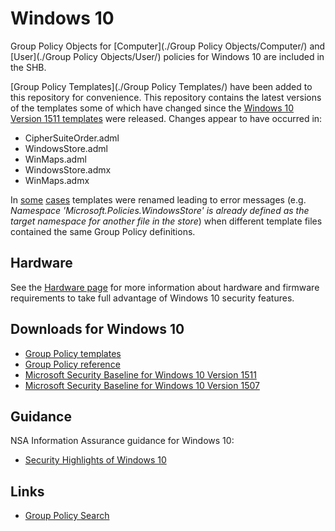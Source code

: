 # Windows 10
Group Policy Objects for [Computer](./Group Policy Objects/Computer/) and [User](./Group Policy Objects/User/) policies for Windows 10 are included in the SHB.

[Group Policy Templates](./Group Policy Templates/) have been added to this repository for convenience. This repository contains the latest versions of the templates some of which have changed since the [Windows 10 Version 1511 templates](https://www.microsoft.com/en-us/download/details.aspx?id=48257) were released. Changes appear to have occurred in:

* CipherSuiteOrder.adml
* WindowsStore.adml 
* WinMaps.adml
* WindowsStore.admx
* WinMaps.admx

In [some](https://support.microsoft.com/en-us/kb/3077013) [cases](https://social.technet.microsoft.com/Forums/office/en-US/b4c68086-d348-45ae-aa48-4bd8fd9c3959/upgrading-central-store-error-message-namespace?forum=winserverGP) templates were renamed leading to error messages (e.g. *Namespace 'Microsoft.Policies.WindowsStore' is already defined as the target namespace for another file in the store*) when different template files contained the same Group Policy definitions.

## Hardware
See the [Hardware page](./../Hardware/README.md) for more information about hardware and firmware requirements to take full advantage of Windows 10 security features.

## Downloads for Windows 10
* [Group Policy templates](https://www.microsoft.com/en-us/download/details.aspx?id=48257)
* [Group Policy reference](https://www.microsoft.com/en-us/download/details.aspx?id=25250)
* [Microsoft Security Baseline for Windows 10 Version 1511](https://blogs.technet.microsoft.com/secguide/2016/01/22/security-baseline-for-windows-10-v1511-threshold-2-final/)
* [Microsoft Security Baseline for Windows 10 Version 1507](https://blogs.technet.microsoft.com/secguide/2016/01/22/security-baseline-for-windows-10-v1507-build-10240-th1-ltsb-update/)

## Guidance
NSA Information Assurance guidance for Windows 10:
* [Security Highlights of Windows 10](https://www.iad.gov/iad/library/ia-guidance/security-configuration/operating-systems/security-highlights-of-windows-10.cfm)

## Links
* [Group Policy Search](http://gpsearch.azurewebsites.net/)